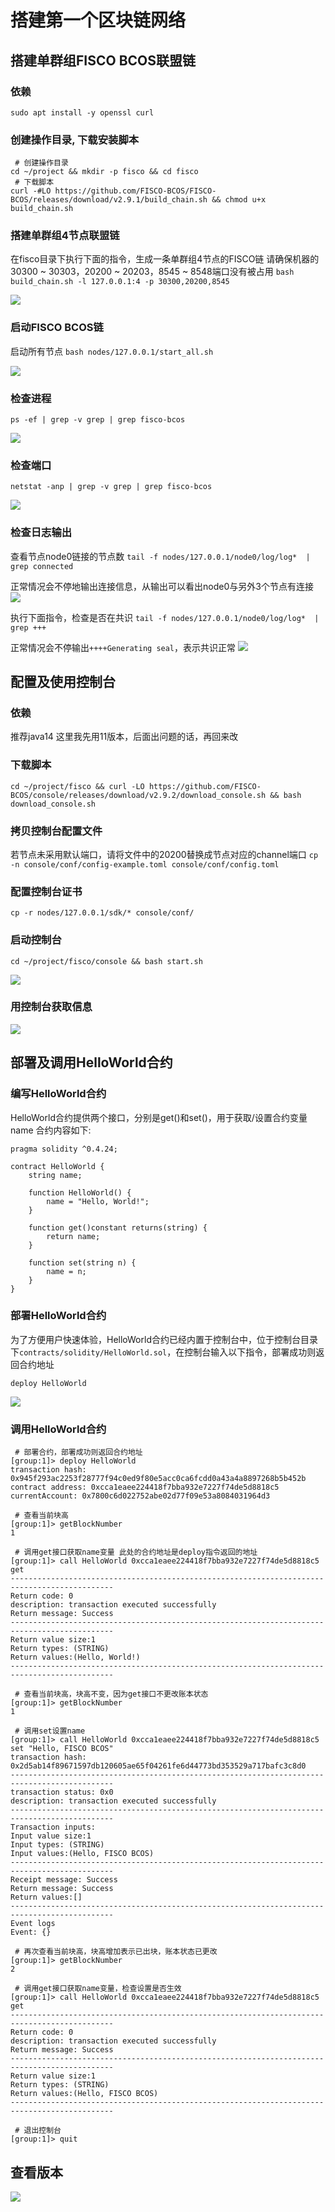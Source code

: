 # 搭建第一个区块链网络

## 搭建单群组FISCO BCOS联盟链

### 依赖

```sudo apt install -y openssl curl```

### 创建操作目录, 下载安装脚本

```shell
 # 创建操作目录
cd ~/project && mkdir -p fisco && cd fisco
 # 下载脚本
curl -#LO https://github.com/FISCO-BCOS/FISCO-BCOS/releases/download/v2.9.1/build_chain.sh && chmod u+x build_chain.sh
 ```

### 搭建单群组4节点联盟链

在fisco目录下执行下面的指令，生成一条单群组4节点的FISCO链
请确保机器的30300 ~ 30303，20200 ~ 20203，8545 ~ 8548端口没有被占用
```bash build_chain.sh -l 127.0.0.1:4 -p 30300,20200,8545```

![](resources/2023-03-12-21-24-42.png)

### 启动FISCO BCOS链

启动所有节点
```bash nodes/127.0.0.1/start_all.sh```

![](resources/2023-03-12-21-27-26.png)

### 检查进程

```ps -ef | grep -v grep | grep fisco-bcos```

![](resources/2023-03-12-21-29-08.png)

### 检查端口

```netstat -anp | grep -v grep | grep fisco-bcos```

![](resources/2023-04-17-23-15-47.png)

### 检查日志输出

查看节点node0链接的节点数
```tail -f nodes/127.0.0.1/node0/log/log*  | grep connected```

正常情况会不停地输出连接信息，从输出可以看出node0与另外3个节点有连接
![](resources/2023-03-12-21-31-56.png)

执行下面指令，检查是否在共识
```tail -f nodes/127.0.0.1/node0/log/log*  | grep +++```

正常情况会不停输出```++++Generating seal```，表示共识正常
![](resources/2023-03-12-21-33-11.png)

## 配置及使用控制台

### 依赖

推荐java14
这里我先用11版本，后面出问题的话，再回来改

### 下载脚本

```shell
cd ~/project/fisco && curl -LO https://github.com/FISCO-BCOS/console/releases/download/v2.9.2/download_console.sh && bash download_console.sh
 ```

### 拷贝控制台配置文件

若节点未采用默认端口，请将文件中的20200替换成节点对应的channel端口
```cp -n console/conf/config-example.toml console/conf/config.toml```

### 配置控制台证书

```cp -r nodes/127.0.0.1/sdk/* console/conf/```

### 启动控制台

```cd ~/project/fisco/console && bash start.sh```

![](resources/2023-03-12-21-51-45.png)

### 用控制台获取信息

![](resources/2023-03-12-21-53-16.png)

## 部署及调用HelloWorld合约

### 编写HelloWorld合约

HelloWorld合约提供两个接口，分别是get()和set()，用于获取/设置合约变量name
合约内容如下:
```sol
pragma solidity ^0.4.24;

contract HelloWorld {
    string name;

    function HelloWorld() {
        name = "Hello, World!";
    }

    function get()constant returns(string) {
        return name;
    }

    function set(string n) {
        name = n;
    }
}
 ```

### 部署HelloWorld合约

为了方便用户快速体验，HelloWorld合约已经内置于控制台中，位于控制台目录下```contracts/solidity/HelloWorld.sol```，在控制台输入以下指令，部署成功则返回合约地址
```shell
deploy HelloWorld
```

![](resources/2023-03-12-22-01-01.png)

### 调用HelloWorld合约

```shell
 # 部署合约，部署成功则返回合约地址
[group:1]> deploy HelloWorld
transaction hash: 0x945f293ac2253f28777f94c0ed9f80e5acc0ca6fcdd0a43a4a8897268b5b452b
contract address: 0xcca1eaee224418f7bba932e7227f74de5d8818c5
currentAccount: 0x7800c6d022752abe02d77f09e53a8084031964d3

 # 查看当前块高
[group:1]> getBlockNumber
1

 # 调用get接口获取name变量 此处的合约地址是deploy指令返回的地址
[group:1]> call HelloWorld 0xcca1eaee224418f7bba932e7227f74de5d8818c5 get
---------------------------------------------------------------------------------------------
Return code: 0
description: transaction executed successfully
Return message: Success
---------------------------------------------------------------------------------------------
Return value size:1
Return types: (STRING)
Return values:(Hello, World!)
---------------------------------------------------------------------------------------------

 # 查看当前块高，块高不变，因为get接口不更改账本状态
[group:1]> getBlockNumber
1

 # 调用set设置name
[group:1]> call HelloWorld 0xcca1eaee224418f7bba932e7227f74de5d8818c5 set "Hello, FISCO BCOS"
transaction hash: 0x2d5ab14f89671597db120605ae65f04261fe6d44773bd353529a717bafc3c8d0
---------------------------------------------------------------------------------------------
transaction status: 0x0
description: transaction executed successfully
---------------------------------------------------------------------------------------------
Transaction inputs:
Input value size:1
Input types: (STRING)
Input values:(Hello, FISCO BCOS)
---------------------------------------------------------------------------------------------
Receipt message: Success
Return message: Success
Return values:[]
---------------------------------------------------------------------------------------------
Event logs
Event: {}

 # 再次查看当前块高，块高增加表示已出块，账本状态已更改
[group:1]> getBlockNumber
2

 # 调用get接口获取name变量，检查设置是否生效
[group:1]> call HelloWorld 0xcca1eaee224418f7bba932e7227f74de5d8818c5 get
---------------------------------------------------------------------------------------------
Return code: 0
description: transaction executed successfully
Return message: Success
---------------------------------------------------------------------------------------------
Return value size:1
Return types: (STRING)
Return values:(Hello, FISCO BCOS)
---------------------------------------------------------------------------------------------

 # 退出控制台
[group:1]> quit
```

## 查看版本

![](resources/2023-03-12-22-13-19.png)



